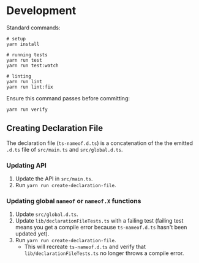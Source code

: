 # Development

Standard commands:

```
# setup
yarn install

# running tests
yarn run test
yarn run test:watch

# linting
yarn run lint
yarn run lint:fix
```

Ensure this command passes before committing:

```
yarn run verify
```

## Creating Declaration File

The declaration file (`ts-nameof.d.ts`) is a concatenation of the the emitted `.d.ts` file of `src/main.ts` and `src/global.d.ts`.

### Updating API

1. Update the API in `src/main.ts`.
1. Run `yarn run create-declaration-file`.

### Updating global `nameof` or `nameof.X` functions

1. Update `src/global.d.ts`.
1. Update `lib/declarationFileTests.ts` with a failing test (failing test means you get a compile error because `ts-nameof.d.ts` hasn't been updated yet).
1. Run `yarn run create-declaration-file`.
    * This will recreate `ts-nameof.d.ts` and verify that `lib/declarationFileTests.ts` no longer throws a compile error.
